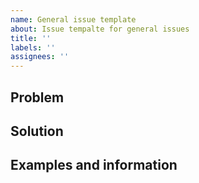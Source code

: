 ```yaml
---
name: General issue template
about: Issue tempalte for general issues
title: ''
labels: ''
assignees: ''
---
```


## Problem

## Solution

## Examples and information
